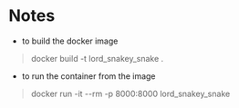 # Notes
* to build the docker image
> docker build -t lord_snakey_snake .

* to run the container from the image
> docker run -it --rm -p 8000:8000 lord_snakey_snake